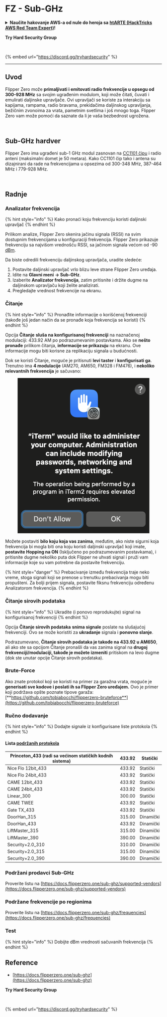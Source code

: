 # FZ - Sub-GHz

<details>

<summary><strong>Naučite hakovanje AWS-a od nule do heroja sa</strong> <a href="https://training.hacktricks.xyz/courses/arte"><strong>htARTE (HackTricks AWS Red Team Expert)</strong></a><strong>!</strong></summary>

Drugi načini podrške HackTricks-u:

* Ako želite da vidite svoju **kompaniju reklamiranu na HackTricks-u** ili da **preuzmete HackTricks u PDF formatu** proverite [**PLANOVE ZA PRIJAVU**](https://github.com/sponsors/carlospolop)!
* Nabavite [**zvanični PEASS & HackTricks swag**](https://peass.creator-spring.com)
* Otkrijte [**Porodicu PEASS**](https://opensea.io/collection/the-peass-family), našu kolekciju ekskluzivnih [**NFT-ova**](https://opensea.io/collection/the-peass-family)
* **Pridružite se** 💬 [**Discord grupi**](https://discord.gg/hRep4RUj7f) ili [**telegram grupi**](https://t.me/peass) ili nas **pratite** na **Twitteru** 🐦 [**@carlospolopm**](https://twitter.com/hacktricks\_live)**.**
* **Podelite svoje hakovanje trikove slanjem PR-ova na** [**HackTricks**](https://github.com/carlospolop/hacktricks) i [**HackTricks Cloud**](https://github.com/carlospolop/hacktricks-cloud) github repozitorijume.

</details>

**Try Hard Security Group**

<figure><img src="../.gitbook/assets/telegram-cloud-document-1-5159108904864449420.jpg" alt=""><figcaption></figcaption></figure>

{% embed url="https://discord.gg/tryhardsecurity" %}

***

## Uvod <a href="#kfpn7" id="kfpn7"></a>

Flipper Zero može **primaljivati i emitovati radio frekvencije u opsegu od 300-928 MHz** sa svojim ugrađenim modulom, koji može čitati, čuvati i emulirati daljinske upravljače. Ovi upravljači se koriste za interakciju sa kapijama, rampama, radio bravama, prekidačima daljinskog upravljanja, bežičnim zvonoima za vrata, pametnim svetlima i još mnogo toga. Flipper Zero vam može pomoći da saznate da li je vaša bezbednost ugrožena.

<figure><img src="../../../.gitbook/assets/image (3) (2) (1).png" alt=""><figcaption></figcaption></figure>

## Sub-GHz hardver <a href="#kfpn7" id="kfpn7"></a>

Flipper Zero ima ugrađeni sub-1 GHz modul zasnovan na [﻿](https://www.st.com/en/nfc/st25r3916.html#overview)﻿[CC1101 čipu](https://www.ti.com/lit/ds/symlink/cc1101.pdf) i radio anteni (maksimalni domet je 50 metara). Kako CC1101 čip tako i antena su dizajnirani da rade na frekvencijama u opsezima od 300-348 MHz, 387-464 MHz i 779-928 MHz.

<figure><img src="../../../.gitbook/assets/image (1) (8) (1).png" alt=""><figcaption></figcaption></figure>

## Radnje

### Analizator frekvencija

{% hint style="info" %}
Kako pronaći koju frekvenciju koristi daljinski upravljač
{% endhint %}

Prilikom analize, Flipper Zero skenira jačinu signala (RSSI) na svim dostupnim frekvencijama u konfiguraciji frekvencija. Flipper Zero prikazuje frekvenciju sa najvišom vrednošću RSSI, sa jačinom signala većom od -90 [dBm](https://en.wikipedia.org/wiki/DBm).

Da biste odredili frekvenciju daljinskog upravljača, uradite sledeće:

1. Postavite daljinski upravljač vrlo blizu leve strane Flipper Zero uređaja.
2. Idite na **Glavni meni** **→ Sub-GHz**.
3. Izaberite **Analizator frekvencija**, zatim pritisnite i držite dugme na daljinskom upravljaču koji želite analizirati.
4. Pregledajte vrednost frekvencije na ekranu.

### Čitanje

{% hint style="info" %}
Pronađite informacije o korišćenoj frekvenciji (takođe još jedan način da se pronađe koja frekvencija se koristi)
{% endhint %}

Opcija **Čitanje** **sluša na konfigurisanoj frekvenciji** na naznačenoj modulaciji: 433.92 AM po podrazumevanim postavkama. Ako se **nešto pronađe** prilikom čitanja, **informacije se prikazuju** na ekranu. Ove informacije mogu biti korisne za replikaciju signala u budućnosti.

Dok se koristi Čitanje, moguće je pritisnuti **levi taster** i **konfigurisati ga**.\
Trenutno ima **4 modulacije** (AM270, AM650, FM328 i FM476), i **nekoliko relevantnih frekvencija** je sačuvano:

<figure><img src="../../../.gitbook/assets/image (28).png" alt=""><figcaption></figcaption></figure>

Možete postaviti **bilo koju koja vas zanima**, međutim, ako niste sigurni koja frekvencija bi mogla biti ona koju koristi daljinski upravljač koji imate, **postavite Hopping na ON** (Isključeno po podrazumevanim postavkama), i pritisnite dugme nekoliko puta dok Flipper ne uhvati signal i pruži vam informacije koje su vam potrebne da postavite frekvenciju.

{% hint style="danger" %}
Prebacivanje između frekvencija traje neko vreme, stoga signali koji se prenose u trenutku prebacivanja mogu biti propušteni. Za bolji prijem signala, postavite fiksnu frekvenciju određenu Analizatorom frekvencija.
{% endhint %}

### **Čitanje sirovih podataka**

{% hint style="info" %}
Ukradite (i ponovo reprodukujte) signal na konfigurisanoj frekvenciji
{% endhint %}

Opcija **Čitanje sirovih podataka** **snima signale** poslate na slušajućoj frekvenciji. Ovo se može koristiti za **ukradanje** signala i **ponovno slanje**.

Podrazumevano, **Čitanje sirovih podataka je takođe na 433.92 u AM650**, ali ako ste sa opcijom Čitanje pronašli da vas zanima signal na **drugoj frekvenciji/modulaciji, takođe je možete izmeniti** pritiskom na levo dugme (dok ste unutar opcije Čitanje sirovih podataka).

### Brute-Force

Ako znate protokol koji se koristi na primer za garažna vrata, moguće je **generisati sve kodove i poslati ih sa Flipper Zero uređajem.** Ovo je primer koji podržava opšte poznate tipove garaža: [**https://github.com/tobiabocchi/flipperzero-bruteforce**](https://github.com/tobiabocchi/flipperzero-bruteforce)

### Ručno dodavanje

{% hint style="info" %}
Dodajte signale iz konfigurisane liste protokola
{% endhint %}

#### Lista [podržanih protokola](https://docs.flipperzero.one/sub-ghz/add-new-remote) <a href="#id-3iglu" id="id-3iglu"></a>

| Princeton\_433 (radi sa većinom statičkih kodnih sistema) | 433.92 | Statički |
| -------------------------------------------------------- | ------ | -------- |
| Nice Flo 12bit\_433                                      | 433.92 | Statički |
| Nice Flo 24bit\_433                                      | 433.92 | Statički |
| CAME 12bit\_433                                          | 433.92 | Statički |
| CAME 24bit\_433                                          | 433.92 | Statički |
| Linear\_300                                              | 300.00 | Statički |
| CAME TWEE                                                | 433.92 | Statički |
| Gate TX\_433                                             | 433.92 | Statički |
| DoorHan\_315                                             | 315.00 | Dinamički |
| DoorHan\_433                                             | 433.92 | Dinamički |
| LiftMaster\_315                                          | 315.00 | Dinamički |
| LiftMaster\_390                                          | 390.00 | Dinamički |
| Security+2.0\_310                                        | 310.00 | Dinamički |
| Security+2.0\_315                                        | 315.00 | Dinamički |
| Security+2.0\_390                                        | 390.00 | Dinamički |
### Podržani prodavci Sub-GHz

Proverite listu na [https://docs.flipperzero.one/sub-ghz/supported-vendors](https://docs.flipperzero.one/sub-ghz/supported-vendors)

### Podržane frekvencije po regionima

Proverite listu na [https://docs.flipperzero.one/sub-ghz/frequencies](https://docs.flipperzero.one/sub-ghz/frequencies)

### Test

{% hint style="info" %}
Dobijte dBm vrednosti sačuvanih frekvencija
{% endhint %}

## Reference

* [https://docs.flipperzero.one/sub-ghz](https://docs.flipperzero.one/sub-ghz)

**Try Hard Security Group**

<figure><img src="../.gitbook/assets/telegram-cloud-document-1-5159108904864449420.jpg" alt=""><figcaption></figcaption></figure>

{% embed url="https://discord.gg/tryhardsecurity" %}
